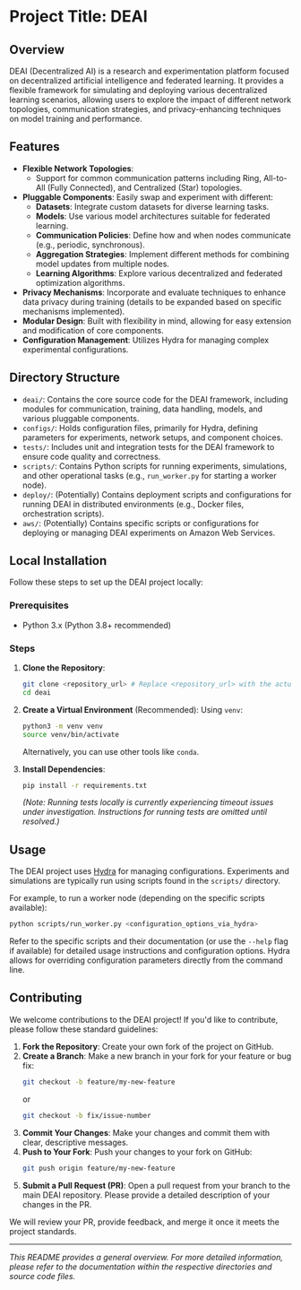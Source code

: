 # Project Title: DEAI

## Overview

DEAI (Decentralized AI) is a research and experimentation platform focused on decentralized artificial intelligence and federated learning. It provides a flexible framework for simulating and deploying various decentralized learning scenarios, allowing users to explore the impact of different network topologies, communication strategies, and privacy-enhancing techniques on model training and performance.

## Features

*   **Flexible Network Topologies**:
    *   Support for common communication patterns including Ring, All-to-All (Fully Connected), and Centralized (Star) topologies.
*   **Pluggable Components**: Easily swap and experiment with different:
    *   **Datasets**: Integrate custom datasets for diverse learning tasks.
    *   **Models**: Use various model architectures suitable for federated learning.
    *   **Communication Policies**: Define how and when nodes communicate (e.g., periodic, synchronous).
    *   **Aggregation Strategies**: Implement different methods for combining model updates from multiple nodes.
    *   **Learning Algorithms**: Explore various decentralized and federated optimization algorithms.
*   **Privacy Mechanisms**: Incorporate and evaluate techniques to enhance data privacy during training (details to be expanded based on specific mechanisms implemented).
*   **Modular Design**: Built with flexibility in mind, allowing for easy extension and modification of core components.
*   **Configuration Management**: Utilizes Hydra for managing complex experimental configurations.

## Directory Structure

*   `deai/`: Contains the core source code for the DEAI framework, including modules for communication, training, data handling, models, and various pluggable components.
*   `configs/`: Holds configuration files, primarily for Hydra, defining parameters for experiments, network setups, and component choices.
*   `tests/`: Includes unit and integration tests for the DEAI framework to ensure code quality and correctness.
*   `scripts/`: Contains Python scripts for running experiments, simulations, and other operational tasks (e.g., `run_worker.py` for starting a worker node).
*   `deploy/`: (Potentially) Contains deployment scripts and configurations for running DEAI in distributed environments (e.g., Docker files, orchestration scripts).
*   `aws/`: (Potentially) Contains specific scripts or configurations for deploying or managing DEAI experiments on Amazon Web Services.

## Local Installation

Follow these steps to set up the DEAI project locally:

### Prerequisites

*   Python 3.x (Python 3.8+ recommended)

### Steps

1.  **Clone the Repository**:
    ```bash
    git clone <repository_url> # Replace <repository_url> with the actual URL
    cd deai
    ```

2.  **Create a Virtual Environment** (Recommended):
    Using `venv`:
    ```bash
    python3 -m venv venv
    source venv/bin/activate
    ```
    Alternatively, you can use other tools like `conda`.

3.  **Install Dependencies**:
    ```bash
    pip install -r requirements.txt
    ```
    *(Note: Running tests locally is currently experiencing timeout issues under investigation. Instructions for running tests are omitted until resolved.)*

## Usage

The DEAI project uses [Hydra](https://hydra.cc/) for managing configurations. Experiments and simulations are typically run using scripts found in the `scripts/` directory.

For example, to run a worker node (depending on the specific scripts available):
```bash
python scripts/run_worker.py <configuration_options_via_hydra>
```
Refer to the specific scripts and their documentation (or use the `--help` flag if available) for detailed usage instructions and configuration options. Hydra allows for overriding configuration parameters directly from the command line.

## Contributing

We welcome contributions to the DEAI project! If you'd like to contribute, please follow these standard guidelines:

1.  **Fork the Repository**: Create your own fork of the project on GitHub.
2.  **Create a Branch**: Make a new branch in your fork for your feature or bug fix:
    ```bash
    git checkout -b feature/my-new-feature
    ```
    or
    ```bash
    git checkout -b fix/issue-number
    ```
3.  **Commit Your Changes**: Make your changes and commit them with clear, descriptive messages.
4.  **Push to Your Fork**: Push your changes to your fork on GitHub:
    ```bash
    git push origin feature/my-new-feature
    ```
5.  **Submit a Pull Request (PR)**: Open a pull request from your branch to the main DEAI repository. Please provide a detailed description of your changes in the PR.

We will review your PR, provide feedback, and merge it once it meets the project standards.

---

*This README provides a general overview. For more detailed information, please refer to the documentation within the respective directories and source code files.*

